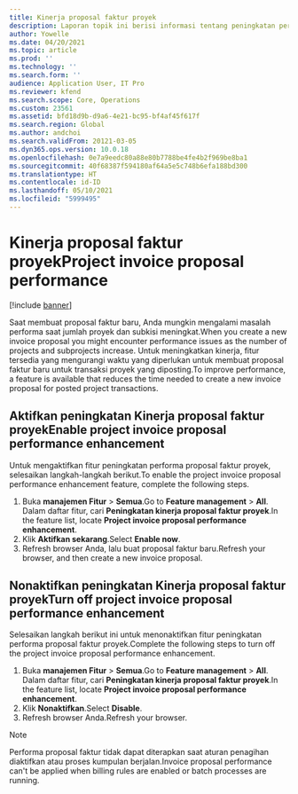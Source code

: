 ```yaml
---
title: Kinerja proposal faktur proyek
description: Laporan topik ini berisi informasi tentang peningkatan performa pada proposal faktur proyek.
author: Yowelle
ms.date: 04/20/2021
ms.topic: article
ms.prod: ''
ms.technology: ''
ms.search.form: ''
audience: Application User, IT Pro
ms.reviewer: kfend
ms.search.scope: Core, Operations
ms.custom: 23561
ms.assetid: bfd18d9b-d9a6-4e21-bc95-bf4af45f617f
ms.search.region: Global
ms.author: andchoi
ms.search.validFrom: 20121-03-05
ms.dyn365.ops.version: 10.0.18
ms.openlocfilehash: 0e7a9eedc80a88e80b7788be4fe4b2f969be8ba1
ms.sourcegitcommit: 40f68387f594180af64a5e5c748b6efa188bd300
ms.translationtype: HT
ms.contentlocale: id-ID
ms.lasthandoff: 05/10/2021
ms.locfileid: "5999495"
---
```

# <a name="project-invoice-proposal-performance"></a><span data-ttu-id="f588f-103">Kinerja proposal faktur proyek</span><span class="sxs-lookup"><span data-stu-id="f588f-103">Project invoice proposal performance</span></span>

[!include [banner](../includes/banner.md)]

<span data-ttu-id="f588f-104">Saat membuat proposal faktur baru, Anda mungkin mengalami masalah performa saat jumlah proyek dan subkisi meningkat.</span><span class="sxs-lookup"><span data-stu-id="f588f-104">When you create a new invoice proposal you might encounter performance issues as the number of projects and subprojects increase.</span></span> <span data-ttu-id="f588f-105">Untuk meningkatkan kinerja, fitur tersedia yang mengurangi waktu yang diperlukan untuk membuat proposal faktur baru untuk transaksi proyek yang diposting.</span><span class="sxs-lookup"><span data-stu-id="f588f-105">To improve performance, a feature is available that reduces the time needed to create a new invoice proposal for posted project transactions.</span></span>

## <a name="enable-project-invoice-proposal-performance-enhancement"></a><span data-ttu-id="f588f-106">Aktifkan peningkatan Kinerja proposal faktur proyek</span><span class="sxs-lookup"><span data-stu-id="f588f-106">Enable project invoice proposal performance enhancement</span></span>
<span data-ttu-id="f588f-107">Untuk mengaktifkan fitur peningkatan performa proposal faktur proyek, selesaikan langkah-langkah berikut.</span><span class="sxs-lookup"><span data-stu-id="f588f-107">To enable the project invoice proposal performance enhancement feature, complete the following steps.</span></span>

1.  <span data-ttu-id="f588f-108">Buka **manajemen Fitur** > **Semua**.</span><span class="sxs-lookup"><span data-stu-id="f588f-108">Go to **Feature management** > **All**.</span></span> <span data-ttu-id="f588f-109">Dalam daftar fitur, cari **Peningkatan kinerja proposal faktur proyek**.</span><span class="sxs-lookup"><span data-stu-id="f588f-109">In the feature list, locate **Project invoice proposal performance enhancement**.</span></span>
2.  <span data-ttu-id="f588f-110">Klik **Aktifkan sekarang**.</span><span class="sxs-lookup"><span data-stu-id="f588f-110">Select **Enable now**.</span></span>
3.  <span data-ttu-id="f588f-111">Refresh browser Anda, lalu buat proposal faktur baru.</span><span class="sxs-lookup"><span data-stu-id="f588f-111">Refresh your browser, and then create a new invoice proposal.</span></span>

## <a name="turn-off-project-invoice-proposal-performance-enhancement"></a><span data-ttu-id="f588f-112">Nonaktifkan peningkatan Kinerja proposal faktur proyek</span><span class="sxs-lookup"><span data-stu-id="f588f-112">Turn off project invoice proposal performance enhancement</span></span>
<span data-ttu-id="f588f-113">Selesaikan langkah berikut ini untuk menonaktifkan fitur peningkatan performa proposal faktur proyek.</span><span class="sxs-lookup"><span data-stu-id="f588f-113">Complete the following steps to turn off the project invoice proposal performance enhancement.</span></span>

1.  <span data-ttu-id="f588f-114">Buka **manajemen Fitur** > **Semua**.</span><span class="sxs-lookup"><span data-stu-id="f588f-114">Go to **Feature management** > **All**.</span></span> <span data-ttu-id="f588f-115">Dalam daftar fitur, cari **Peningkatan kinerja proposal faktur proyek**.</span><span class="sxs-lookup"><span data-stu-id="f588f-115">In the feature list, locate **Project invoice proposal performance enhancement**.</span></span>
2.  <span data-ttu-id="f588f-116">Klik **Nonaktifkan**.</span><span class="sxs-lookup"><span data-stu-id="f588f-116">Select **Disable**.</span></span>
3.  <span data-ttu-id="f588f-117">Refresh browser Anda.</span><span class="sxs-lookup"><span data-stu-id="f588f-117">Refresh your browser.</span></span>

> [!NOTE]
> <span data-ttu-id="f588f-118">Performa proposal faktur tidak dapat diterapkan saat aturan penagihan diaktifkan atau proses kumpulan berjalan.</span><span class="sxs-lookup"><span data-stu-id="f588f-118">Invoice proposal performance can't be applied when billing rules are enabled or batch processes are running.</span></span>
